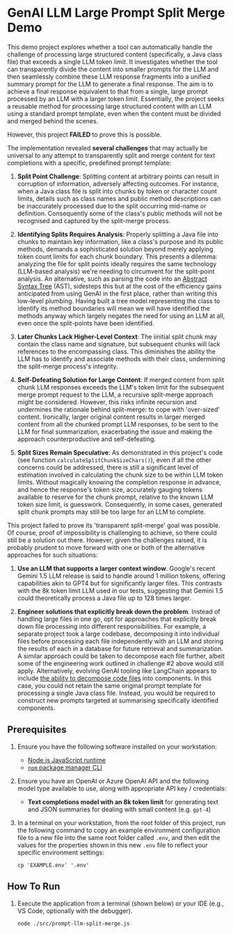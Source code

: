 # GenAI LLM Large Prompt Split Merge Demo

This demo project explores whether a tool can automatically handle the challenge of processing large structured content (specifically, a Java class file) that exceeds a single LLM token limit. It investigates whether the tool can transparently divide the content into smaller prompts for the LLM and then seamlessly combine these LLM response fragments into a unified summary prompt for the LLM to generate a final response. The aim is to achieve a final response equivalent to that from a single, large prompt processed by an LLM with a larger token limit. Essentially, the project seeks a reusable method for processing large structured content with an LLM using a standard prompt template, even when the content must be divided and merged behind the scenes.

However, this project **FAILED** to prove this is possible.

The implementation revealed **several challenges** that may actually be universal to any attempt to transparently split and merge content for text completions with a specific, predefined prompt template:

1. **Split Point Challenge**: Splitting content at arbitrary points can result in corruption of information, adversely affecting outcomes. For instance, when a Java class file is split into chunks by token or character count limits, details such as class names and public method descriptions can be inaccurately processed due to the split occurring mid-name or definition. Consequently some of the class's public methods will not be recognised and captured by the split-merge process.

1. **Identifying Splits Requires Analysis**: Properly splitting a Java file into chunks to maintain key information, like a class's purpose and its public methods, demands a sophisticated solution beyond merely applying token count limits for each chunk boundary. This presents a dilemma: analyzing the file for split points ideally requires the same technology (LLM-based analysis) we're needing to circumvent for the split-point analysis. An alternative, such as parsing the code into an [Abstract Syntax Tree](https://www.geeksforgeeks.org/abstract-syntax-tree-ast-in-java/) (AST), sidesteps this but at the cost of the efficiency gains anticipated from using GenAI in the first place, rather than writing this low-level plumbing. Having built a tree model representing the class to identify its method boundaries will mean we will have identified the methods anyway which largely negates the need for using an LLM at all, even once the split-points have been identified.

1. **Later Chunks Lack Higher-Level Context**: The iinitial split chunk may contain the class name and signature, but subsequent chunks will lack references to the encompassing class. This diminishes the ability the LLM has to identify and associate methods with their class, undermining the split-merge process's integrity.

1. **Self-Defeating Solution for Large Content**: If merged content from split chunk LLM responses exceeds the LLM's token limit for the subsequent merge prompt request to the LLM, a recursive split-merge approach might be considered. However, this risks infinite recursion and undermines the rationale behind split-merge: to cope with 'over-sized' content. Ironically, larger original content results in larger merged content from all the chunked prompt LLM responses, to be sent to the LLM for final summarization, exacerbating the issue and making the approach counterproductive and self-defeating.

1. **Split Sizes Remain Speculative**: As demonstrated in this project's code (see function `calculateSplitChunkSizeChars()`), even if all the other concerns could be addressed, there is still a significant level of estimation involved in calculating the chunk size to be within LLM token limits. Without magically knowing the completion response in advance, and hence the response's token size, accurately gauging tokens available to reserve for the chunk prompt, relative to the known LLM token size limit, is guesswork. Consequently, in some cases, generated split chunk prompts may still be too large for an LLM to complete.

This project failed to prove its 'transparent split-merge' goal was possible. Of course, proof of impossibility is challenging to achieve, so there could still be a solution out there. However, given the challenges raised, it is probably prudent to move forward with one or both of the alternative approaches for such situations:

1. **Use an LLM that supports a larger context window**. Google's recent Gemini 1.5 LLM release is said to handle around 1 million tokens, offering capabilities akin to GPT4 but for significantly larger files. This contrasts with the 8k token limit LLM used in our tests, suggesting that Gemini 1.5 could theoretically process a Java file up to 128 times larger.

1. **Engineer solutions that explicitly break down the problem**. Instead of handling large files in one go, opt for approaches that explicitly break down file processing into different responsibilities. For example, a separate project took a large codebase, decomposing it into individual files before processing each file independently with an LLM and storing the results of each in a database for future retrieval and summarization. A similar approach could be taken to decompose each file further, albeit some of the engineering work outlined in challenge #2 above would still apply. Alternatively, evolving GenAI tooling like LangChain appears to include [the ability to decompose code files](https://python.langchain.com/docs/modules/data_connection/document_transformers/code_splitter) into components. In this case, you could not retain the same original prompt template for processing a single Java class file. Instead, you would be required to construct new prompts targeted at summarising specifically identified components. 


## Prerequisites

1. Ensure you have the following software installed on your workstation:

    - [Node.js JavaScript runtime](https://nodejs.dev/en/download/package-manager/)
    - [`npm` package manager CLI](https://docs.npmjs.com/downloading-and-installing-node-js-and-npm)

1. Ensure you have an OpenAI or Azure OpenAI API and the following model type available to use, along with appropriate API key / credentials:

    -  __Text completions model with an 8k token limit__ for generating text and JSON summaries for dealing with small content (e.g. `gpt-4`)
    
1. In a terminal on your workstation, from the root folder of this project, run the following command to copy an example environment configuration file to a new file into the same root folder called `.env`, and then edit the values for the properties shown in this new `.env` file to reflect your specific environment settings:

    ```console
    cp 'EXAMPLE.env' '.env'
    ```


## How To Run

1. Execute the application from a terminal (shown below) or your IDE (e.g., VS Code, optionally with the debugger). 

    ```console
    node ./src/prompt-llm-split-merge.js
    ```

